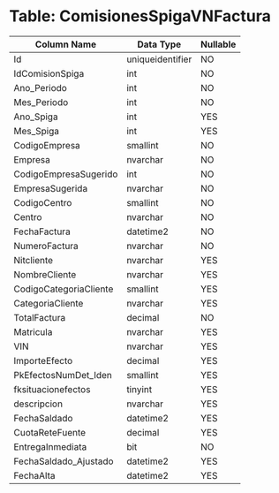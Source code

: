 # Table: ComisionesSpigaVNFactura

| Column Name | Data Type | Nullable |
|-------------|-----------|----------|
| Id | uniqueidentifier | NO |
| IdComisionSpiga | int | NO |
| Ano_Periodo | int | NO |
| Mes_Periodo | int | NO |
| Ano_Spiga | int | YES |
| Mes_Spiga | int | YES |
| CodigoEmpresa | smallint | NO |
| Empresa | nvarchar | NO |
| CodigoEmpresaSugerido | int | NO |
| EmpresaSugerida | nvarchar | NO |
| CodigoCentro | smallint | NO |
| Centro | nvarchar | NO |
| FechaFactura | datetime2 | NO |
| NumeroFactura | nvarchar | NO |
| Nitcliente | nvarchar | YES |
| NombreCliente | nvarchar | YES |
| CodigoCategoriaCliente | smallint | YES |
| CategoriaCliente | nvarchar | YES |
| TotalFactura | decimal | NO |
| Matricula | nvarchar | YES |
| VIN | nvarchar | YES |
| ImporteEfecto | decimal | YES |
| PkEfectosNumDet_Iden | smallint | YES |
| fksituacionefectos | tinyint | YES |
| descripcion | nvarchar | YES |
| FechaSaldado | datetime2 | YES |
| CuotaReteFuente | decimal | YES |
| EntregaInmediata | bit | NO |
| FechaSaldado_Ajustado | datetime2 | YES |
| FechaAlta | datetime2 | YES |
